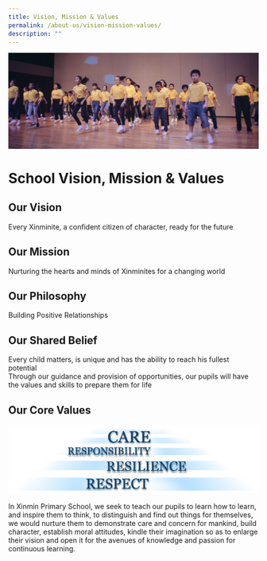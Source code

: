 ```yaml
---
title: Vision, Mission & Values
permalink: /about-us/vision-mission-values/
description: ""
---
```

![](/images/Actual-113-e1492360151340.jpg)

# **School Vision, Mission & Values**

## Our Vision ##
Every Xinminite, a confident citizen of character, ready for the future



## Our Mission ##

Nurturing the hearts and minds of Xinminites for a changing world



## Our Philosophy ##

Building Positive Relationships


## Our Shared Belief ##

Every child matters, is unique and has the ability to reach his fullest potential  
Through our guidance and provision of opportunities, our pupils will have the values and skills to prepare them for life


## Our Core Values

![](/images/core_values.jpg)

In Xinmin Primary School, we seek to teach our pupils to learn how to learn, and inspire them to think, to distinguish and find out things for themselves, we would nurture them to demonstrate care and concern for mankind, build character, establish moral attitudes, kindle their imagination so as to enlarge their vision and open it for the avenues of knowledge and passion for continuous learning.